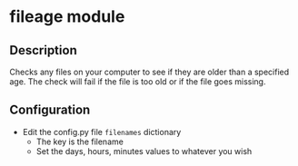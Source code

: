 # fileage module

##  Description

Checks any files on your computer to see if they are older than a specified age. The check will fail if the file is too old or if the file goes missing.

## Configuration

* Edit the config.py file `filenames` dictionary
  * The key is the filename
  * Set the days, hours, minutes values to whatever you wish
